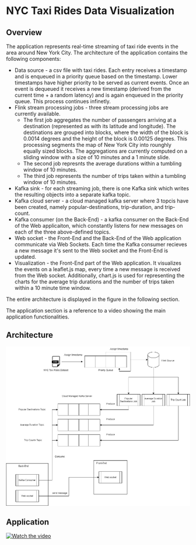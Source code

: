 # NYC Taxi Rides Data Visualization
## Overview
The application represents real-time streaming of taxi ride events in the area around New York City. 
The architecture of the application contains the following components:
  * Data source - a csv file with taxi rides. Each entry receives a timestamp and is enqueued in a priority queue based on the timestamp. Lower timestamps have higher priority to be served as current events. Once an event is dequeued it receives a new timestamp (derived from the current time + a random latency) and is again enqueued in the priority queue. This process continues infinetly.
  * Flink stream processing jobs - three stream processing jobs are currently available.
      * The first job aggregates the number of passengers arriving at a destination (represented as with its latitude and longitude). The destinations are grouped into blocks, where the width of the block is 0.0014 degrees and the height of the block is 0.00125 degrees. This processing segments the map of New York City into rounghly equally sized blocks. The aggregations are currently computed on a sliding window with a size of 10 minutes and a 1 minute slide.
      * The second job represnts the average durations within a tumbling window of 10 minutes.
      * The third job represents the number of trips taken within a tumbling window of 10 minutes.
  * Kafka sink - for each streaming job, there is one Kafka sink which writes the resulting objects into a separate kafka topic.
  * Kafka cloud server - a cloud managed kafka server where 3 topcis have been created, namely popular-destinations, trip-duration, and trip-count.
  * Kafka consumer (on the Back-End) - a kafka consumer on the Back-End of the Web applicaiton, which constantly listens for new messages on each of the three above-defined topics.
  * Web socket - the Front-End and the Back-End of the Web application communicate via Web Sockets. Each time the Kafka consumer recieves a new message it's sent to the Web socket and the Front-End is updated.
  * Visualization - the Front-End part of the Web application. It visualizes the events on a leaflet.js map, every time a new message is received from the Web socket. Additionally, chart.js is used for representing the charts for the average trip durations and the number of trips taken within a 10 minute time window.

The entire architecture is displayed in the figure in the following section.

The application section is a reference to a video showing the main application functionalities.
## Architecture
![alt text](https://github.com/MilenaTrajanoska/nyc_taxi_data_visualization/blob/main/img/flink-kafka-ws-architecture.jpg?raw=true)
## Application
[![Watch the video](https://img.youtube.com/vi/QfMp5LL0Ec0/0.jpg)](https://youtu.be/QfMp5LL0Ec0)
